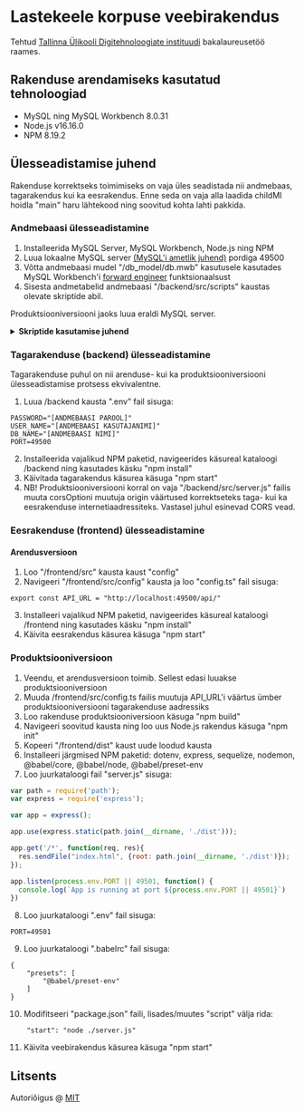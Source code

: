 # Lastekeele korpuse veebirakendus

Tehtud [Tallinna Ülikooli Digitehnoloogiate instituudi](https://www.tlu.ee/dt) bakalaureusetöö raames.

## Rakenduse arendamiseks kasutatud tehnoloogiad
* MySQL ning MySQL Workbench 8.0.31
* Node.js v16.16.0
* NPM 8.19.2

## Ülesseadistamise juhend

Rakenduse korrektseks toimimiseks on vaja üles seadistada nii andmebaas, tagarakendus kui ka eesrakendus.
Enne seda on vaja alla laadida childMI hoidla "main" haru lähtekood ning soovitud kohta lahti pakkida.

### Andmebaasi ülesseadistamine
1. Installeerida MySQL Server, MySQL Workbench, Node.js ning NPM
2. Luua lokaalne MySQL server [(MySQL'i ametlik juhend)](https://dev.mysql.com/doc/workbench/en/wb-installing.html) pordiga 49500
3. Võtta andmebaasi mudel "/db_model/db.mwb" kasutusele kasutades MySQL Workbench'i [forward engineer](https://dev.mysql.com/doc/workbench/en/wb-forward-engineering-live-server.html) funktsionaalsust
4. Sisesta andmetabelid andmebaasi "/backend/src/scripts" kaustas olevate skriptide abil.

Produktsiooniversiooni jaoks luua eraldi MySQL server.

<details><summary><b>Skriptide kasutamise juhend</b></summary>

Kuigi skripte on suur kogus, tuleb nende kasutajal tegeleda ainult kahe failiga: „config.py“ ning „runScripts.py“.

Esimese sammuna on vaja konfigureerida „config.py“ faili. Muuta tuleb järgmised andmetabeli muutujad:
* „fileName“,
* „currentSheetURL“,
* „currentSheetID“,
* „currentSheetHeaderIndex“.

„fileName“ väärtus tähistab andmetabeli faili nime. See peab olema kindlas formaadis, kuna selle pealt tuletatakse teised muutujad. 

Kirjeldatu kuju on järgmine: „andmetabeli tüüp – aasta – hooaeg – õpilaste alustamisaasta 1 – õpilaste alustamisaasta 2“. 

Kõik selle nime osad jaotatakse eraldi muutujatesse, eraldades need koodisiseselt sidekriipsuga. 

* Andmetabeli tüübi võimalikud väärtused on: kvantitatiivsed („qv“) ning kvalitatiivsed („ql“).
* Faili nime hooaja võimalikud tähistused on: sügised („0“) ning kevadised („1“) andmed. Kui vaja, saab sinna sisestada ka teisi numbreid, juhul, kui on näiteks vaja talviseid või suviseid andmeid sisestada. Töö käigus rohkem kui kahte see-eest vaja ei läinud.  
* „currentSheetURL“ muutujasse sisestatakse originaalse andmetabeli link
* „currentSheetID“  muutujale määratakse unikaalne andmebaasi „sheet“ tabeli identifikaator
* „currentSheetHeaderIndex“ väärtuseks sisestatakse andmetabeli päise indeks

Kui andmetabeli muutujad on paigas, tuleb skriptide kasutajal üle vaadata ning vajadusel kohendada globaalsed muutujad:
* „lastGroupName“,
* „commentProperty“,
* „childDataGroupName“,
* „childNameProperty“,
* „childNamePropertyEmpty“,
* „childAgeProperty“,
* „childAgePropertyEmpty“, 
* „childGenderProperty“,
* „childGenderPropertyEmpty“,
* „childSpecialNeedProperty“,
* „teacherNameProperty“,
* „schoolNameProperty“.

Nimetatud muutujad tähistavad andmetabelites olevaid päiseid. Neile tuleb määrata vastav korrektne nimeline väärtus. Tühjadele („empty“) muutujatele on vaja sisestada väärtus, mis kantakse andmebaasi, kui andmetabelis pole vastavat lahtrit.
Kui kõik eelnevalt nimetatud muutujad on korrektselt kohandatud, tuleb käivitada „runScripts.py“ fail. See käivitab kõik skriptid ükshaaval, sisestades andmetabeli andmed korrektsetesse andmebaasi tabelitesse. 

Konfiguratsioonivea puhul lõpetab skript tegevuse ning annab kasutajale veateate.

</details>

### Tagarakenduse (backend) ülesseadistamine
Tagarakenduse puhul on nii arenduse- kui ka produktsiooniversiooni ülesseadistamise protsess ekvivalentne.

1. Luua /backend kausta ".env" fail sisuga:
```
PASSWORD="[ANDMEBAASI PAROOL]"
USER_NAME="[ANDMEBAASI KASUTAJANIMI]"
DB_NAME="[ANDMEBAASI NIMI]"
PORT=49500
```
2. Installeerida vajalikud NPM paketid, navigeerides käsureal kataloogi /backend ning kasutades käsku "npm install"
3. Käivitada tagarakendus käsurea käsuga "npm start"
4. NB! Produktsiooniversiooni korral on vaja "/backend/src/server.js" failis muuta corsOptioni muutuja origin väärtused korrektseteks taga- kui ka eesrakenduse internetiaadressiteks. Vastasel juhul esinevad CORS vead.


### Eesrakenduse (frontend) ülesseadistamine

#### Arendusversioon
1. Loo "/frontend/src" kausta kaust "config"
2. Navigeeri "/frontend/src/config" kausta ja loo "config.ts" fail sisuga:
```
export const API_URL = "http://localhost:49500/api/"
```
3. Installeeri vajalikud NPM paketid, navigeerides käsureal kataloogi /frontend ning kasutades käsku "npm install"
4. Käivita eesrakendus käsurea käsuga "npm start"

### Produktsiooniversioon
1. Veendu, et arendusversioon toimib. Sellest edasi luuakse produktsiooniversioon
2. Muuda /frontend/src/config.ts failis muutuja API_URL'i väärtus ümber produktsiooniversiooni tagarakenduse aadressiks
4. Loo rakenduse produktsiooniversioon käsuga "npm build"
5. Navigeeri soovitud kausta ning loo uus Node.js rakendus käsuga "npm init"
6. Kopeeri "/frontend/dist" kaust uude loodud kausta
6. Installeeri järgmised NPM paketid: dotenv, express, sequelize, nodemon, @babel/core, @babel/node, @babel/preset-env
7. Loo juurkataloogi fail "server.js" sisuga:
```javascript
var path = require('path');
var express = require('express');

var app = express();

app.use(express.static(path.join(__dirname, './dist')));

app.get('/*', function(req, res){
  res.sendFile("index.html", {root: path.join(__dirname, './dist')});
});

app.listen(process.env.PORT || 49501, function() {
  console.log(`App is running at port ${process.env.PORT || 49501}`)
})
```
8. Loo juurkataloogi ".env" fail sisuga:
```
PORT=49501
```
9. Loo juurkataloogi ".babelrc" fail sisuga:
```
{
    "presets": [
        "@babel/preset-env"
    ]
}
```
10. Modifitseeri "package.json" faili, lisades/muutes "script" välja rida:
```
    "start": "node ./server.js"
```
11. Käivita veebirakendus käsurea käsuga "npm start"

## Litsents

Autoriõigus @ [MIT](https://opensource.org/licenses/MIT)
